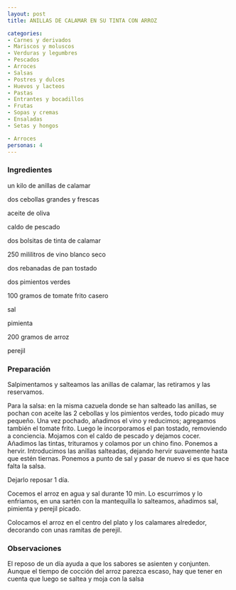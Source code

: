 ```yaml
---
layout: post
title: ANILLAS DE CALAMAR EN SU TINTA CON ARROZ

categories:
- Carnes y derivados
- Mariscos y moluscos
- Verduras y legumbres
- Pescados
- Arroces
- Salsas
- Postres y dulces
- Huevos y lacteos
- Pastas
- Entrantes y bocadillos
- Frutas
- Sopas y cremas
- Ensaladas
- Setas y hongos

- Arroces
personas: 4 
---
```

<h3>Ingredientes</h3>
un kilo de anillas de calamar

dos cebollas grandes y frescas

aceite de oliva

caldo de pescado

dos bolsitas de tinta de calamar

250 mililitros de vino blanco seco

dos rebanadas de pan tostado

dos pimientos verdes

100 gramos de tomate frito casero

sal

pimienta

200 gramos de arroz

perejil

<h3>Preparación</h3>
Salpimentamos y salteamos las anillas de calamar, las retiramos y las reservamos.

Para la salsa: en la misma cazuela donde se han salteado las anillas, se pochan con aceite las 2 cebollas y los pimientos verdes, todo picado muy pequeño. Una vez pochado, añadimos el vino y reducimos; agregamos también el tomate frito. Luego le incorporamos el pan tostado, removiendo a conciencia. Mojamos con el caldo de pescado y dejamos cocer. Añadimos las tintas, trituramos y colamos por un chino fino. Ponemos a hervir. Introducimos las anillas salteadas, dejando hervir suavemente hasta que estén tiernas. Ponemos a punto de sal y pasar de nuevo si es que hace falta la salsa.

Dejarlo reposar 1 día.

Cocemos el arroz en agua y sal durante 10 min. Lo escurrimos y lo enfriamos, en una sartén con la mantequilla lo salteamos, añadimos sal, pimienta y perejil picado.

Colocamos el arroz en el centro del plato y los calamares alrededor, decorando con unas ramitas de perejil.

<h3>Observaciones</h3>
El reposo de un día ayuda a que los sabores se asienten y conjunten. Aunque el tiempo de cocción del arroz parezca escaso, hay que tener en cuenta que luego se saltea y moja con la salsa

